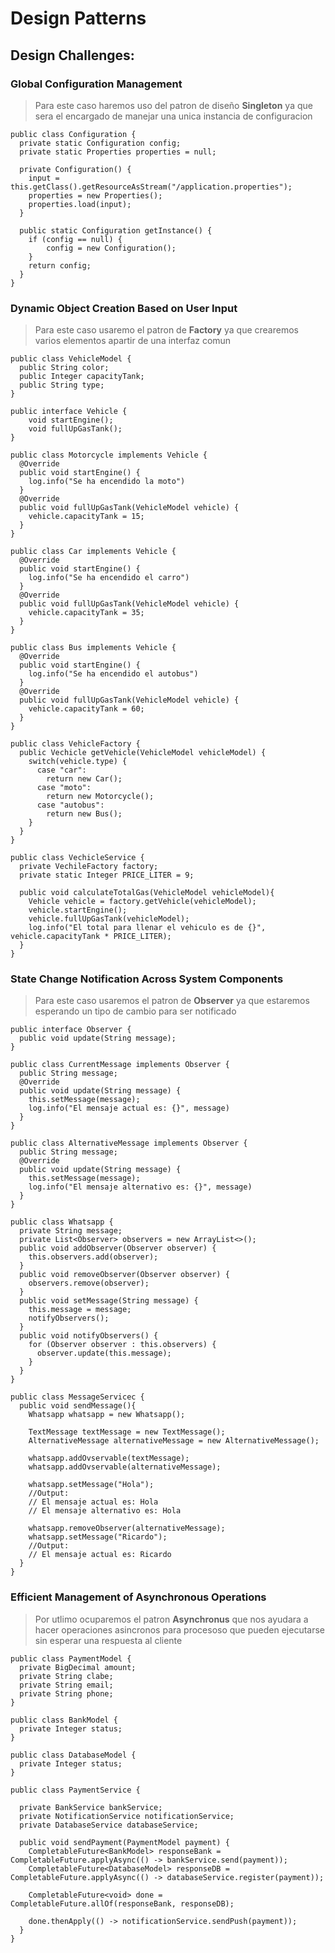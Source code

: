 # Design Patterns

## Design Challenges:

### Global Configuration Management
> Para este caso haremos uso del patron de diseño **Singleton** ya que sera el encargado de manejar una unica instancia de configuracion

```
public class Configuration {
  private static Configuration config;
  private static Properties properties = null;

  private Configuration() {
    input = this.getClass().getResourceAsStream("/application.properties");
    properties = new Properties();
    properties.load(input);
  }

  public static Configuration getInstance() {
    if (config == null) {
        config = new Configuration();
    }
    return config;
  }
}
```

### Dynamic Object Creation Based on User Input
> Para este caso usaremo el patron de **Factory** ya que crearemos varios elementos apartir de una interfaz comun

```
public class VehicleModel {
  public String color;
  public Integer capacityTank;
  public String type; 
}

public interface Vehicle {
    void startEngine();
    void fullUpGasTank();
}

public class Motorcycle implements Vehicle {
  @Override
  public void startEngine() {
    log.info("Se ha encendido la moto")
  }
  @Override
  public void fullUpGasTank(VehicleModel vehicle) {
    vehicle.capacityTank = 15;
  }
}

public class Car implements Vehicle {
  @Override
  public void startEngine() {
    log.info("Se ha encendido el carro")
  }
  @Override
  public void fullUpGasTank(VehicleModel vehicle) {
    vehicle.capacityTank = 35;
  }
}

public class Bus implements Vehicle {
  @Override
  public void startEngine() {
    log.info("Se ha encendido el autobus")
  }
  @Override
  public void fullUpGasTank(VehicleModel vehicle) {
    vehicle.capacityTank = 60;
  }
}

public class VehicleFactory {
  public Vechicle getVehicle(VehicleModel vehicleModel) {
    switch(vehicle.type) {
      case "car":
        return new Car();
      case "moto":
        return new Motorcycle();
      case "autobus":
        return new Bus();
    }   
  }
}

public class VechicleService {
  private VechileFactory factory;
  private static Integer PRICE_LITER = 9; 

  public void calculateTotalGas(VehicleModel vehicleModel){
    Vehicle vehicle = factory.getVehicle(vehicleModel);
    vehicle.startEngine();
    vehicle.fullUpGasTank(vehicleModel);
    log.info("El total para llenar el vehiculo es de {}", vehicle.capacityTank * PRICE_LITER);   
  }
}

```

### State Change Notification Across System Components
> Para este caso usaremos el patron de **Observer** ya que estaremos esperando un tipo de cambio para ser notificado

```
public interface Observer {
  public void update(String message);
}

public class CurrentMessage implements Observer {
  public String message;
  @Override
  public void update(String message) {
    this.setMessage(message);
    log.info("El mensaje actual es: {}", message)
  } 
}

public class AlternativeMessage implements Observer {
  public String message;
  @Override
  public void update(String message) {
    this.setMessage(message);
    log.info("El mensaje alternativo es: {}", message)
  } 
}

public class Whatsapp {
  private String message;
  private List<Observer> observers = new ArrayList<>();
  public void addObserver(Observer observer) {
    this.observers.add(observer);
  }
  public void removeObserver(Observer observer) {
    observers.remove(observer);
  }
  public void setMessage(String message) {
    this.message = message;
    notifyObservers();
  }
  public void notifyObservers() {
    for (Observer observer : this.observers) {
      observer.update(this.message);
    }
  }
}

public class MessageServicec {
  public void sendMessage(){
    Whatsapp whatsapp = new Whatsapp();

    TextMessage textMessage = new TextMessage();
    AlternativeMessage alternativeMessage = new AlternativeMessage();

    whatsapp.addOvservable(textMessage);
    whatsapp.addOvservable(alternativeMessage);

    whatsapp.setMessage("Hola");
    //Output:
    // El mensaje actual es: Hola
    // El mensaje alternativo es: Hola

    whatsapp.removeObserver(alternativeMessage);
    whatsapp.setMessage("Ricardo");
    //Output:
    // El mensaje actual es: Ricardo
  }    
}

```

### Efficient Management of Asynchronous Operations
> Por utlimo ocuparemos el patron **Asynchronus** que nos ayudara a hacer operaciones asincronos para procesoso que pueden ejecutarse sin esperar una respuesta al cliente

```
public class PaymentModel {
  private BigDecimal amount;
  private String clabe;
  private String email;
  private String phone;
}

public class BankModel {
  private Integer status;
}

public class DatabaseModel {
  private Integer status;
}

public class PaymentService {

  private BankService bankService;
  private NotificationService notificationService;
  private DatabaseService databaseService;
  
  public void sendPayment(PaymentModel payment) {
    CompletableFuture<BankModel> responseBank = CompletableFuture.applyAsync(() -> bankService.send(payment));
    CompletableFuture<DatabaseModel> responseDB = CompletableFuture.applyAsync(() -> databaseService.register(payment));

    CompletableFuture<void> done = CompletableFuture.allOf(responseBank, responseDB);

    done.thenApply(() -> notificationService.sendPush(payment)); 
  }
}
```

